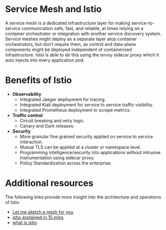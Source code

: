# Service Mesh and Istio 

A service mesh is a dedicated infrastructure layer for making service-to-service communication safe, fast, and reliable, at times relying on a container orchestrator or integration with another service discovery system. Service meshes might deploy as a separate layer atop container orchestrators, but don’t require them, as control and data-plane components might be deployed independent of containerized infrastructure. Istio is able to do this using the envoy sidecar proxy which it auto injects into every application pod. 


# Benefits of Istio 

* **Observability**
    * Integrated Jaeger deployment for tracing.
    * Integrated Kiali deployment for service to service traffic visibility.
    * Integrated Prometheus deployment to scrape metrics.
* **Traffic control**
    * Circuit breaking and retry logic.
    * Canary and Dark releases.
* **Security**
    * More granular fine grained security applied on service to service interaction.
    * Mutual TLS can be applied at a cluster or namespace level.
    * Programming intelligence/security into applications without intrusive    instrumentation using sidecar proxy.
    * Policy Standardization across the enterprise.


# Additional resources 

The following links provide more insight into the architecture and operations of Istio

* [Let me sketch a mesh for you](https://www.youtube.com/watch?v=U0uoPKzZDEQ&list=PL7wB27eZmdffS-g_xh7X-b0echc_XZMKV&index=4)
* [istio explained in 15 mins](https://www.youtube.com/watch?v=16fgzklcF7Y)
* [what is istio](https://istio.io/v1.8/docs/concepts/what-is-istio/)